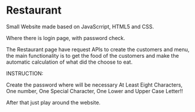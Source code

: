# Restaurant

Small Website made based on JavaScrript, HTML5 and CSS.

Where there is login page, with password check.

The Restaurant page have request APIs to create the customers and menu, the main functionality is to get the food of the customers and make the automatic
calculation of what did the choose to eat.

INSTRUCTION:

Create the password where will be necessary At Least Eight Characters, One number, One Special Character, One Lower and Upper Case Letter!!

After that just play around the website.
